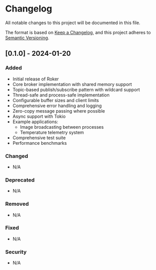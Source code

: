 # Changelog

All notable changes to this project will be documented in this file.

The format is based on [Keep a Changelog](https://keepachangelog.com/en/1.0.0/),
and this project adheres to [Semantic Versioning](https://semver.org/spec/v2.0.0.html).

## [0.1.0] - 2024-01-20

### Added
- Initial release of Roker
- Core broker implementation with shared memory support
- Topic-based publish/subscribe pattern with wildcard support
- Thread-safe and process-safe implementation
- Configurable buffer sizes and client limits
- Comprehensive error handling and logging
- Zero-copy message passing where possible
- Async support with Tokio
- Example applications:
  - Image broadcasting between processes
  - Temperature telemetry system
- Comprehensive test suite
- Performance benchmarks

### Changed
- N/A

### Deprecated
- N/A

### Removed
- N/A

### Fixed
- N/A

### Security
- N/A 